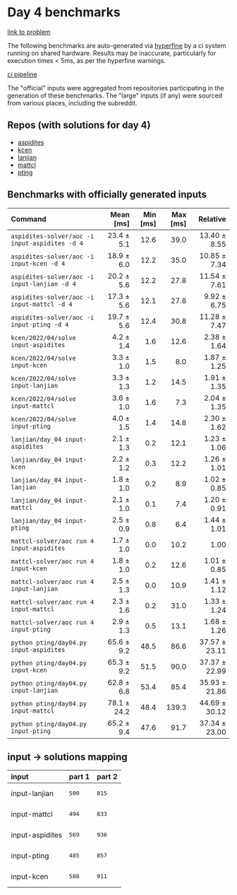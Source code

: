 # Day 4 benchmarks

[link to problem](http://adventofcode.com/2022/day/4)

The following benchmarks are auto-generated via [hyperfine](https://github.com/sharkdp/hyperfine) by a ci system running on shared hardware. Results may be inaccurate, particularly for execution times < 5ms, as per the hyperfine warnings.

[ci pipeline](http://ci.papercode.net:8080/teams/aoc2022/pipelines/aoc-compare-2022)

The "official" inputs were aggregated from repositories participating in the generation of these benchmarks. The "large" inputs (if any) were sourced from various places, including the subreddit.

## Repos (with solutions for day 4)


- [aspidites](https://github.com/aspidites/aoc2022)
- [kcen](https://github.com/kcen/AdventOfCode)
- [lanjian](https://github.com/LanJian/aoc-2022)
- [mattcl](https://github.com/mattcl/aoc2022)
- [pting](https://github.com/pting/aoc2022)

## Benchmarks with officially generated inputs
| Command | Mean [ms] | Min [ms] | Max [ms] | Relative |
|:---|---:|---:|---:|---:|
| `aspidites-solver/aoc -i input-aspidites -d 4` | 23.4 ± 5.1 | 12.6 | 39.0 | 13.40 ± 8.55 |
| `aspidites-solver/aoc -i input-kcen -d 4` | 18.9 ± 6.0 | 12.2 | 35.0 | 10.85 ± 7.34 |
| `aspidites-solver/aoc -i input-lanjian -d 4` | 20.2 ± 5.6 | 12.2 | 27.8 | 11.54 ± 7.61 |
| `aspidites-solver/aoc -i input-mattcl -d 4` | 17.3 ± 5.6 | 12.1 | 27.8 | 9.92 ± 6.75 |
| `aspidites-solver/aoc -i input-pting -d 4` | 19.7 ± 5.6 | 12.4 | 30.8 | 11.28 ± 7.47 |
| `kcen/2022/04/solve input-aspidites` | 4.2 ± 1.4 | 1.6 | 12.6 | 2.38 ± 1.64 |
| `kcen/2022/04/solve input-kcen` | 3.3 ± 1.0 | 1.5 | 8.0 | 1.87 ± 1.25 |
| `kcen/2022/04/solve input-lanjian` | 3.3 ± 1.3 | 1.2 | 14.5 | 1.91 ± 1.35 |
| `kcen/2022/04/solve input-mattcl` | 3.6 ± 1.0 | 1.6 | 7.3 | 2.04 ± 1.35 |
| `kcen/2022/04/solve input-pting` | 4.0 ± 1.5 | 1.4 | 14.8 | 2.30 ± 1.62 |
| `lanjian/day_04 input-aspidites` | 2.1 ± 1.3 | 0.2 | 12.1 | 1.23 ± 1.06 |
| `lanjian/day_04 input-kcen` | 2.2 ± 1.2 | 0.3 | 12.2 | 1.26 ± 1.01 |
| `lanjian/day_04 input-lanjian` | 1.8 ± 1.0 | 0.2 | 8.9 | 1.02 ± 0.85 |
| `lanjian/day_04 input-mattcl` | 2.1 ± 1.0 | 0.1 | 7.4 | 1.20 ± 0.91 |
| `lanjian/day_04 input-pting` | 2.5 ± 0.9 | 0.8 | 6.4 | 1.44 ± 1.01 |
| `mattcl-solver/aoc run 4 input-aspidites` | 1.7 ± 1.0 | 0.0 | 10.2 | 1.00 |
| `mattcl-solver/aoc run 4 input-kcen` | 1.8 ± 1.0 | 0.2 | 12.6 | 1.01 ± 0.85 |
| `mattcl-solver/aoc run 4 input-lanjian` | 2.5 ± 1.3 | 0.0 | 10.9 | 1.41 ± 1.12 |
| `mattcl-solver/aoc run 4 input-mattcl` | 2.3 ± 1.6 | 0.2 | 31.0 | 1.33 ± 1.24 |
| `mattcl-solver/aoc run 4 input-pting` | 2.9 ± 1.3 | 0.5 | 13.1 | 1.68 ± 1.26 |
| `python pting/day04.py input-aspidites` | 65.6 ± 9.2 | 48.5 | 86.6 | 37.57 ± 23.11 |
| `python pting/day04.py input-kcen` | 65.3 ± 9.2 | 51.5 | 90.0 | 37.37 ± 22.99 |
| `python pting/day04.py input-lanjian` | 62.8 ± 6.8 | 53.4 | 85.4 | 35.93 ± 21.86 |
| `python pting/day04.py input-mattcl` | 78.1 ± 24.2 | 48.4 | 139.3 | 44.69 ± 30.12 |
| `python pting/day04.py input-pting` | 65.2 ± 9.4 | 47.6 | 91.7 | 37.34 ± 23.00 |

## input -> solutions mapping
|input|part 1|part 2|
|:---|:---|:---|
|input-lanjian|<pre>500</pre>|<pre>815</pre>|
|input-mattcl|<pre>494</pre>|<pre>833</pre>|
|input-aspidites|<pre>569</pre>|<pre>936</pre>|
|input-pting|<pre>485</pre>|<pre>857</pre>|
|input-kcen|<pre>588</pre>|<pre>911</pre>|
